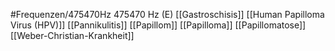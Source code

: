 #Frequenzen/475470Hz
475470 Hz (E)
[[Gastroschisis]]
[[Human Papilloma Virus (HPV)]]
[[Pannikulitis]]
[[Papillom]]
[[Papilloma]]
[[Papillomatose]]
[[Weber-Christian-Krankheit]]